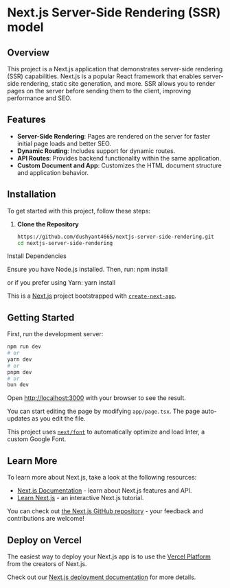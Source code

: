 # Next.js Server-Side Rendering (SSR) model

## Overview

This project is a Next.js application that demonstrates server-side rendering (SSR) capabilities. Next.js is a popular React framework that enables server-side rendering, static site generation, and more. SSR allows you to render pages on the server before sending them to the client, improving performance and SEO.

## Features

- **Server-Side Rendering**: Pages are rendered on the server for faster initial page loads and better SEO.
- **Dynamic Routing**: Includes support for dynamic routes.
- **API Routes**: Provides backend functionality within the same application.
- **Custom Document and App**: Customizes the HTML document structure and application behavior.

## Installation

To get started with this project, follow these steps:

1. **Clone the Repository**

   ```bash
   https://github.com/dushyant4665/nextjs-server-side-rendering.git
   cd nextjs-server-side-rendering


Install Dependencies

Ensure you have Node.js installed. Then, run:
npm install


or if you prefer using Yarn:
yarn install

































This is a [Next.js](https://nextjs.org/) project bootstrapped with [`create-next-app`](https://github.com/vercel/next.js/tree/canary/packages/create-next-app).

## Getting Started

First, run the development server:

```bash
npm run dev
# or
yarn dev
# or
pnpm dev
# or
bun dev
```

Open [http://localhost:3000](http://localhost:3000) with your browser to see the result.

You can start editing the page by modifying `app/page.tsx`. The page auto-updates as you edit the file.

This project uses [`next/font`](https://nextjs.org/docs/basic-features/font-optimization) to automatically optimize and load Inter, a custom Google Font.

## Learn More

To learn more about Next.js, take a look at the following resources:

- [Next.js Documentation](https://nextjs.org/docs) - learn about Next.js features and API.
- [Learn Next.js](https://nextjs.org/learn) - an interactive Next.js tutorial.

You can check out [the Next.js GitHub repository](https://github.com/vercel/next.js/) - your feedback and contributions are welcome!

## Deploy on Vercel

The easiest way to deploy your Next.js app is to use the [Vercel Platform](https://vercel.com/new?utm_medium=default-template&filter=next.js&utm_source=create-next-app&utm_campaign=create-next-app-readme) from the creators of Next.js.

Check out our [Next.js deployment documentation](https://nextjs.org/docs/deployment) for more details.
